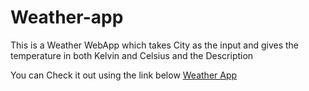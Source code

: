 # Weather-app

This is a Weather WebApp which takes City as the input and gives the temperature in 
both Kelvin and Celsius and the Description 

You can Check it out using the link below
[Weather App](https://check-weather-live.netlify.app/)
